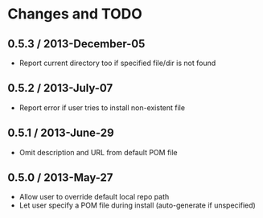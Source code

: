 # Changes and TODO


## 0.5.3 / 2013-December-05

* Report current directory too if specified file/dir is not found

## 0.5.2 / 2013-July-07

* Report error if user tries to install non-existent file


## 0.5.1 / 2013-June-29

* Omit description and URL from default POM file


## 0.5.0 / 2013-May-27

* Allow user to override default local repo path
* Let user specify a POM file during install (auto-generate if unspecified)

